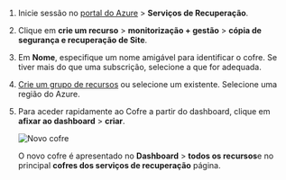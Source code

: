 
1. Inicie sessão no [portal do Azure](https://portal.azure.com) > **Serviços de Recuperação**.
2. Clique em **crie um recurso** > **monitorização + gestão** > **cópia de segurança e recuperação de Site**.
3. Em **Nome**, especifique um nome amigável para identificar o cofre. Se tiver mais do que uma subscrição, selecione a que for adequada.
4. [Crie um grupo de recursos](../articles/azure-resource-manager/resource-group-template-deploy-portal.md) ou selecione um existente. Selecione uma região do Azure. 
5. Para aceder rapidamente ao Cofre a partir do dashboard, clique em **afixar ao dashboard** > **criar**.

   ![Novo cofre](./media/site-recovery-create-vault/new-vault-settings.png)

   O novo cofre é apresentado no **Dashboard** > **todos os recursos**e no principal **cofres dos serviços de recuperação** página.
